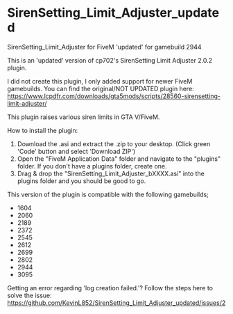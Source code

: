 # SirenSetting_Limit_Adjuster_updated
SirenSetting_Limit_Adjuster for FiveM 'updated' for gamebuild 2944

This is an 'updated' version of cp702's SirenSetting Limit Adjuster 2.0.2 plugin.

I did not create this plugin, I only added support for newer FiveM gamebuilds.
You can find the original/NOT UPDATED plugin here: https://www.lcpdfr.com/downloads/gta5mods/scripts/28560-sirensetting-limit-adjuster/

This plugin raises various siren limits in GTA V/FiveM.

How to install the plugin:
1. Download the .asi and extract the .zip to your desktop. (Click green 'Code' button and select 'Download ZIP')
2. Open the "FiveM Application Data" folder and navigate to the "plugins" folder. If you don't have a plugins folder, create one.
3. Drag & drop the "SirenSetting_Limit_Adjuster_bXXXX.asi" into the plugins folder and you should be good to go.


This version of the plugin is compatible with the following gamebuilds;
- 1604
- 2060
- 2189
- 2372
- 2545
- 2612
- 2699
- 2802
- 2944
- 3095

Getting an error regarding 'log creation failed.'?
Follow the steps here to solve the issue: https://github.com/KevinL852/SirenSetting_Limit_Adjuster_updated/issues/2
